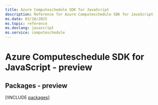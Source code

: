 ```yaml
---
title: Azure Computeschedule SDK for JavaScript
description: Reference for Azure Computeschedule SDK for JavaScript
ms.date: 03/18/2025
ms.topic: reference
ms.devlang: javascript
ms.service: computeschedule
---
```

# Azure Computeschedule SDK for JavaScript - preview
## Packages - preview
[!INCLUDE [packages](computeschedule-index.md)]